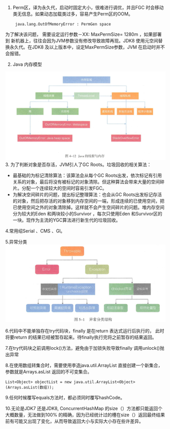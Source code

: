 1. Perm区，译为永久代，启动时固定大小，很难进行调优，并且FGC 时会移动类无信息。如果动态加载类过多，容易产生Perm区的OOM。

        java.lang.OutOfMemoryError : PermGen space
为了解决该问题， 需要设定运行参数－XX: MaxPermSize= 1280m ，如果部署到
新机器上，往往会因为JVM参数没有修改导致故障再现。JDK8 使用元空间替换永久代。在JDK8 及以上版本中，设定MaxPermSize参数，JVM 在启动时并不会报错。

2. Java 内存模型

  ![](./img/d.png)
3. 为了判断对象是否存活，JVM引人了GC Roots。垃圾回收的相关算法：

   - 最基础的为标记清除算法：该算法会从每个GC Roots出发，依次标记有引用关系的对象，最后将没有被标记的对象清除。但这种算法会带来大量的空间碎片。分配一个连续较大的空间时容易引发FGC。
   - 为解决空间碎片的问题，提出标记整理算法：也会从GC Roots出发标记存活的对象，然后把存活的对象移到内存空间的一端，形成连续的已使用空间，把已使用空间之外的对象清除掉。这样就不会产生空间碎片的问题。堆内存空间分为较大的Eden 和两块较小的Survivor ，每次只使用Eden 和Survivor区的一块。现作为主流的YGC算法进行新生代的垃圾回收。


4.常用绍Serial 、CMS 、Gl。

5.异常分类
 ![](./img/e.png)

6.代码中不能单独存在try代码块，finally 是在return 表达式运行后执行的， 此时将要return 的结果已经被暂存起来。待finally执行完将之前暂存的结果返回。

7.在try代码块之前调用lock()方法，避免由于加锁失败导致finally 调用unlock()抛出异常

8.在使用数组转集合时，需要使用李造java.util.ArrayList 直接创建一个新集合，参数就是Arrays.asList 返回的不可变集合。
	
	List<Object> objectList = new java.util.ArrayList<Object>(Arrays.asList(数组));

9.任何时候覆写equals方法时，都必须同时覆写hashCode。

10.无论是JDK7 还是JDK8, ConcurrentHashMap 的size（）方法都只能返回个大概数量，无法做到100% 的精确，因为已经统计过的槽在size（）返回最终结果前有可能又出现了变化，从而导致返回大小与实际大小存在些许差异。






